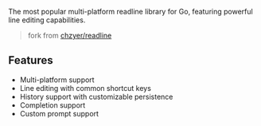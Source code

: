 The most popular multi-platform readline library for Go, featuring powerful line editing capabilities.
> fork from [chzyer/readline](https://github.com/chzyer/readline)

## Features
- Multi-platform support
- Line editing with common shortcut keys
- History support with customizable persistence
- Completion support
- Custom prompt support
